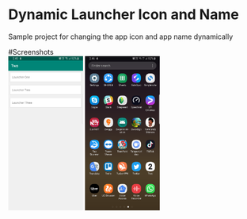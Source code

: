 
# Dynamic Launcher Icon and Name

Sample project for changing the app icon and app name dynamically


#Screenshots 
<br>
<img src="./Screenshots/one.png" width="30%" />       <img src="./Screenshots/two.png" width="30%" />
